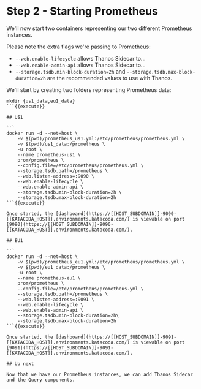 # Step 2 - Starting Prometheus

We'll now start two containers representing our two different Prometheus instances.

Please note the extra flags we're passing to Prometheus:

* `--web.enable-lifecycle` allows Thanos Sidecar to...
* `--web.enable-admin-api` allows Thanos Sidecar to...
* `--storage.tsdb.min-block-duration=2h` and `--storage.tsdb.max-block-duration=2h` are the recommended values to use with Thanos.

We'll start by creating two folders representing Prometheus data:

````
mkdir {us1_data,eu1_data}
```{{execute}}

## US1

```
docker run -d --net=host \
    -v $(pwd)/prometheus_us1.yml:/etc/prometheus/prometheus.yml \
    -v $(pwd)/us1_data:/prometheus \
    -u root \
    --name prometheus-us1 \
    prom/prometheus \
    --config.file=/etc/prometheus/prometheus.yml \
    --storage.tsdb.path=/prometheus \
    --web.listen-address=:9090 \
    --web.enable-lifecycle \
    --web.enable-admin-api \
    --storage.tsdb.min-block-duration=2h \
    --storage.tsdb.max-block-duration=2h
```{{execute}}

Once started, the [dashboard](https://[[HOST_SUBDOMAIN]]-9090-[[KATACODA_HOST]].environments.katacoda.com/) is viewable on port [9090](https://[[HOST_SUBDOMAIN]]-9090-[[KATACODA_HOST]].environments.katacoda.com/).

## EU1

```
docker run -d --net=host \
    -v $(pwd)/prometheus_eu1.yml:/etc/prometheus/prometheus.yml \
    -v $(pwd)/eu1_data:/prometheus \
    -u root \
    --name prometheus-eu1 \
    prom/prometheus \
    --config.file=/etc/prometheus/prometheus.yml \
    --storage.tsdb.path=/prometheus \
    --web.listen-address=:9091 \
    --web.enable-lifecycle \
    --web.enable-admin-api \
    --storage.tsdb.min-block-duration=2h\
    --storage.tsdb.max-block-duration=2h
```{{execute}}

Once started, the [dashboard](https://[[HOST_SUBDOMAIN]]-9091-[[KATACODA_HOST]].environments.katacoda.com/) is viewable on port [9091](https://[[HOST_SUBDOMAIN]]-9091-[[KATACODA_HOST]].environments.katacoda.com/).

## Up next

Now that we have our Prometheus instances, we can add Thanos Sidecar and the Query components.
